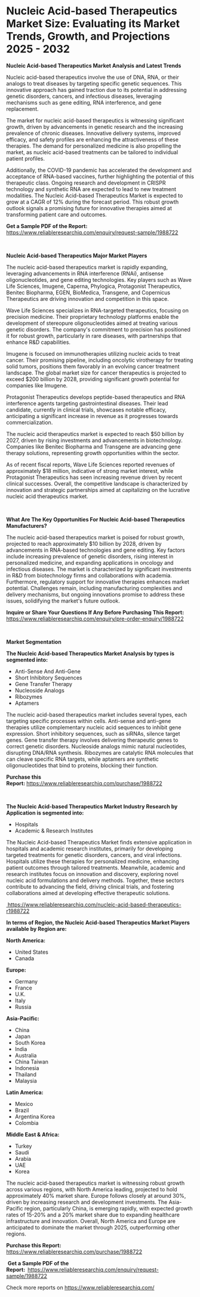 <p><h1>Nucleic Acid-based Therapeutics Market Size: Evaluating its Market Trends, Growth, and Projections 2025 - 2032</h1></p><p><strong>Nucleic Acid-based Therapeutics Market Analysis and Latest Trends</strong></p>
<p><p>Nucleic acid-based therapeutics involve the use of DNA, RNA, or their analogs to treat diseases by targeting specific genetic sequences. This innovative approach has gained traction due to its potential in addressing genetic disorders, cancers, and infectious diseases, leveraging mechanisms such as gene editing, RNA interference, and gene replacement.</p><p>The market for nucleic acid-based therapeutics is witnessing significant growth, driven by advancements in genetic research and the increasing prevalence of chronic diseases. Innovative delivery systems, improved efficacy, and safety profiles are enhancing the attractiveness of these therapies. The demand for personalized medicine is also propelling the market, as nucleic acid-based treatments can be tailored to individual patient profiles.</p><p>Additionally, the COVID-19 pandemic has accelerated the development and acceptance of RNA-based vaccines, further highlighting the potential of this therapeutic class. Ongoing research and development in CRISPR technology and synthetic RNA are expected to lead to new treatment modalities. The Nucleic Acid-based Therapeutics Market is expected to grow at a CAGR of 12% during the forecast period. This robust growth outlook signals a promising future for innovative therapies aimed at transforming patient care and outcomes.</p></p>
<p><strong>Get a Sample PDF of the Report:&nbsp;</strong> <a href="https://www.reliableresearchiq.com/enquiry/request-sample/1988722?utm_campaign=1870&utm_medium=2&utm_source=Github&utm_content=ia&utm_term=15012025&utm_id=nucleic-acid-based-therapeutics">https://www.reliableresearchiq.com/enquiry/request-sample/1988722</a></p>
<p>&nbsp;</p>
<p><strong>Nucleic Acid-based Therapeutics Major Market Players</strong></p>
<p><p>The nucleic acid-based therapeutics market is rapidly expanding, leveraging advancements in RNA interference (RNAi), antisense oligonucleotides, and gene editing technologies. Key players such as Wave Life Sciences, Imugene, Caperna, Phylogica, Protagonist Therapeutics, Benitec Biopharma, EGEN, BioMedica, Transgene, and Copernicus Therapeutics are driving innovation and competition in this space.</p><p>Wave Life Sciences specializes in RNA-targeted therapeutics, focusing on precision medicine. Their proprietary technology platforms enable the development of stereopure oligonucleotides aimed at treating various genetic disorders. The company's commitment to precision has positioned it for robust growth, particularly in rare diseases, with partnerships that enhance R&D capabilities.</p><p>Imugene is focused on immunotherapies utilizing nucleic acids to treat cancer. Their promising pipeline, including oncolytic virotherapy for treating solid tumors, positions them favorably in an evolving cancer treatment landscape. The global market size for cancer therapeutics is projected to exceed $200 billion by 2028, providing significant growth potential for companies like Imugene.</p><p>Protagonist Therapeutics develops peptide-based therapeutics and RNA interference agents targeting gastrointestinal diseases. Their lead candidate, currently in clinical trials, showcases notable efficacy, anticipating a significant increase in revenue as it progresses towards commercialization.</p><p>The nucleic acid therapeutics market is expected to reach $50 billion by 2027, driven by rising investments and advancements in biotechnology. Companies like Benitec Biopharma and Transgene are advancing gene therapy solutions, representing growth opportunities within the sector.</p><p>As of recent fiscal reports, Wave Life Sciences reported revenues of approximately $18 million, indicative of strong market interest, while Protagonist Therapeutics has seen increasing revenue driven by recent clinical successes. Overall, the competitive landscape is characterized by innovation and strategic partnerships aimed at capitalizing on the lucrative nucleic acid therapeutics market.</p></p>
<p>&nbsp;</p>
<p><strong>What Are The Key Opportunities For Nucleic Acid-based Therapeutics Manufacturers?</strong></p>
<p><p>The nucleic acid-based therapeutics market is poised for robust growth, projected to reach approximately $10 billion by 2028, driven by advancements in RNA-based technologies and gene editing. Key factors include increasing prevalence of genetic disorders, rising interest in personalized medicine, and expanding applications in oncology and infectious diseases. The market is characterized by significant investments in R&D from biotechnology firms and collaborations with academia. Furthermore, regulatory support for innovative therapies enhances market potential. Challenges remain, including manufacturing complexities and delivery mechanisms, but ongoing innovations promise to address these issues, solidifying the market's future outlook.</p></p>
<p><strong>Inquire or Share Your Questions If Any Before Purchasing This Report:</strong> <a href="https://www.reliableresearchiq.com/enquiry/pre-order-enquiry/1988722?utm_campaign=1870&utm_medium=2&utm_source=Github&utm_content=ia&utm_term=15012025&utm_id=nucleic-acid-based-therapeutics">https://www.reliableresearchiq.com/enquiry/pre-order-enquiry/1988722</a></p>
<p>&nbsp;</p>
<p><strong>Market Segmentation</strong></p>
<p><strong>The Nucleic Acid-based Therapeutics Market Analysis by types is segmented into:</strong></p>
<p><ul><li>Anti-Sense And Anti-Gene</li><li>Short Inhibitory Sequences</li><li>Gene Transfer Therapy</li><li>Nucleoside Analogs</li><li>Ribozymes</li><li>Aptamers</li></ul></p>
<p><p>The nucleic acid-based therapeutics market includes several types, each targeting specific processes within cells. Anti-sense and anti-gene therapies utilize complementary nucleic acid sequences to inhibit gene expression. Short inhibitory sequences, such as siRNAs, silence target genes. Gene transfer therapy involves delivering therapeutic genes to correct genetic disorders. Nucleoside analogs mimic natural nucleotides, disrupting DNA/RNA synthesis. Ribozymes are catalytic RNA molecules that can cleave specific RNA targets, while aptamers are synthetic oligonucleotides that bind to proteins, blocking their function.</p></p>
<p><strong>Purchase this Report:&nbsp;</strong><a href="https://www.reliableresearchiq.com/purchase/1988722?utm_campaign=1870&utm_medium=2&utm_source=Github&utm_content=ia&utm_term=15012025&utm_id=nucleic-acid-based-therapeutics">https://www.reliableresearchiq.com/purchase/1988722</a></p>
<p>&nbsp;</p>
<p><strong>The Nucleic Acid-based Therapeutics Market Industry Research by Application is segmented into:</strong></p>
<p><ul><li>Hospitals</li><li>Academic & Research Institutes</li></ul></p>
<p><p>The Nucleic Acid-based Therapeutics Market finds extensive application in hospitals and academic research institutes, primarily for developing targeted treatments for genetic disorders, cancers, and viral infections. Hospitals utilize these therapies for personalized medicine, enhancing patient outcomes through tailored treatments. Meanwhile, academic and research institutes focus on innovation and discovery, exploring novel nucleic acid formulations and delivery methods. Together, these sectors contribute to advancing the field, driving clinical trials, and fostering collaborations aimed at developing effective therapeutic solutions.</p></p>
<p><a href="https://www.reliableresearchiq.com/nucleic-acid-based-therapeutics-r1988722?utm_campaign=1870&utm_medium=2&utm_source=Github&utm_content=ia&utm_term=15012025&utm_id=nucleic-acid-based-therapeutics">&nbsp;https://www.reliableresearchiq.com/nucleic-acid-based-therapeutics-r1988722</a></p>
<p><strong>In terms of Region, the Nucleic Acid-based Therapeutics Market Players available by Region are:</strong></p>
<p>
    <p> <strong> North America: </strong>
        <ul>
            <li>United States</li>
            <li>Canada</li>
        </ul>
        </p> 
    <p> <strong> Europe: </strong>
        <ul>
            <li>Germany</li>
            <li>France</li>
            <li>U.K.</li>
            <li>Italy</li>
            <li>Russia</li>
        </ul>
        </p> 
    <p> <strong> Asia-Pacific: </strong>
        <ul>
            <li>China</li>
            <li>Japan</li>
            <li>South Korea</li>
            <li>India</li>
            <li>Australia</li>
            <li>China Taiwan</li>
            <li>Indonesia</li>
            <li>Thailand</li>
            <li>Malaysia</li>
        </ul>
        </p> 
    <p> <strong> Latin America: </strong>
        <ul>
            <li>Mexico</li>
            <li>Brazil</li>
            <li>Argentina Korea</li>
            <li>Colombia</li>
        </ul>
        </p> 
    <p> <strong> Middle East & Africa: </strong>
        <ul>
            <li>Turkey</li>
            <li>Saudi</li>
            <li>Arabia</li>
            <li>UAE</li>
            <li>Korea</li>
        </ul>
    </p>
    </p>
<p><p>The nucleic acid-based therapeutics market is witnessing robust growth across various regions, with North America leading, projected to hold approximately 40% market share. Europe follows closely at around 30%, driven by increasing research and development investments. The Asia-Pacific region, particularly China, is emerging rapidly, with expected growth rates of 15-20% and a 20% market share due to expanding healthcare infrastructure and innovation. Overall, North America and Europe are anticipated to dominate the market through 2025, outperforming other regions.</p></p>
<p><strong>Purchase this Report: </strong><a href="https://www.reliableresearchiq.com/purchase/1988722?utm_campaign=1870&utm_medium=2&utm_source=Github&utm_content=ia&utm_term=15012025&utm_id=nucleic-acid-based-therapeutics">https://www.reliableresearchiq.com/purchase/1988722</a></p>
<p>&nbsp;<strong>Get a Sample PDF of the Report:&nbsp;&nbsp;</strong><a href="https://www.reliableresearchiq.com/enquiry/request-sample/1988722?utm_campaign=1870&utm_medium=2&utm_source=Github&utm_content=ia&utm_term=15012025&utm_id=nucleic-acid-based-therapeutics">https://www.reliableresearchiq.com/enquiry/request-sample/1988722</a></p>
<p><strong></strong></p>
<p>Check more reports on <a href="https://www.reliableresearchiq.com/?utm_campaign=1870&utm_medium=2&utm_source=Github&utm_content=ia&utm_term=15012025&utm_id=nucleic-acid-based-therapeutics">https://www.reliableresearchiq.com/</a></p>